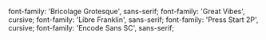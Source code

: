 font-family: 'Bricolage Grotesque', sans-serif;
font-family: 'Great Vibes', cursive;
font-family: 'Libre Franklin', sans-serif;
font-family: 'Press Start 2P', cursive;
font-family: 'Encode Sans SC', sans-serif;